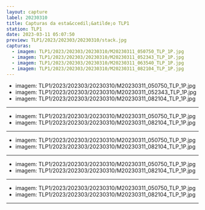 ```yaml
---
layout: capture
label: 20230310
title: Capturas da esta&ccedil;&atilde;o TLP1
station: TLP1
date: 2023-03-11 05:07:50
preview: TLP1/2023/202303/20230310/stack.jpg
capturas:
  - imagem: TLP1/2023/202303/20230310/M20230311_050750_TLP_1P.jpg
  - imagem: TLP1/2023/202303/20230310/M20230311_052343_TLP_1P.jpg
  - imagem: TLP1/2023/202303/20230310/M20230311_063540_TLP_1P.jpg
  - imagem: TLP1/2023/202303/20230310/M20230311_082104_TLP_1P.jpg
---
```

  - imagem: TLP1/2023/202303/20230310/M20230311_050750_TLP_1P.jpg
  - imagem: TLP1/2023/202303/20230310/M20230311_052343_TLP_1P.jpg
  - imagem: TLP1/2023/202303/20230310/M20230311_082104_TLP_1P.jpg
---
  - imagem: TLP1/2023/202303/20230310/M20230311_050750_TLP_1P.jpg
  - imagem: TLP1/2023/202303/20230310/M20230311_082104_TLP_1P.jpg
---
  - imagem: TLP1/2023/202303/20230310/M20230311_050750_TLP_1P.jpg
  - imagem: TLP1/2023/202303/20230310/M20230311_082104_TLP_1P.jpg
---
  - imagem: TLP1/2023/202303/20230310/M20230311_050750_TLP_1P.jpg
  - imagem: TLP1/2023/202303/20230310/M20230311_082104_TLP_1P.jpg
---
  - imagem: TLP1/2023/202303/20230310/M20230311_050750_TLP_1P.jpg
  - imagem: TLP1/2023/202303/20230310/M20230311_082104_TLP_1P.jpg
---
